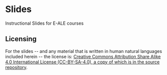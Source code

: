 # Slides
Instructional Slides for E-ALE courses

## Licensing

For the slides -- and any material that is written in human natural languages
included herein -- the license is:
[Creative Commons Attribution Share Alike 4.0 International License (CC-BY-SA-4.0), a copy of which is in the source repository](CC-By-SA-4.0.txt).
